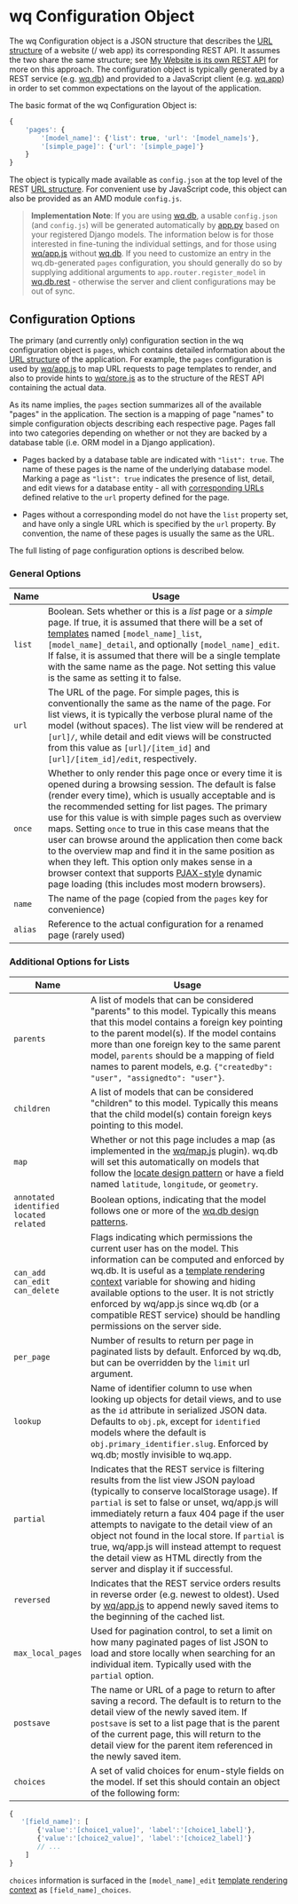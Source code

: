 wq Configuration Object
=======================

The wq Configuration object is a JSON structure that describes the [URL structure] of a website (/ web app) its corresponding REST API.  It assumes the two share the same structure; see [My Website is its own REST API] for more on this approach.  The configuration object is typically generated by a REST service (e.g. [wq.db]) and provided to a JavaScript client (e.g. [wq.app]) in order to set common expectations on the layout of the application.

The basic format of the wq Configuration Object is:

```javascript
{
    'pages': {
        '[model_name]': {'list': true, 'url': '[model_name]s'},
        '[simple_page]': {'url': '[simple_page]'}
    }
}
```

The object is typically made available as `config.json` at the top level of the REST [URL structure].  For convenient use by JavaScript code, this object can also be provided as an AMD module `config.js`.

> **Implementation Note**: If you are using [wq.db], a usable `config.json` (and `config.js`) will be generated automatically by [app.py] based on your registered Django models.  The information below is for those interested in fine-tuning the individual settings, and for those using [wq/app.js] without [wq.db].  If you need to customize an entry in the wq.db-generated `pages` configuration, you should generally do so by supplying additional arguments to  `app.router.register_model` in [wq.db.rest] - otherwise the server and client configurations may be out of sync.

## Configuration Options
The primary (and currently only) configuration section in the wq configuration object is `pages`, which contains detailed information about the [URL structure] of the application.  For example, the `pages` configuration is used by [wq/app.js] to map URL requests to page templates to render, and also to provide hints to [wq/store.js] as to the structure of the REST API containing the actual data.

As its name implies, the `pages` section summarizes all of the available "pages" in the application.  The section is a mapping of page "names" to simple configuration objects describing each respective page.  Pages fall into two categories depending on whether or not they are backed by a database table (i.e. ORM model in a Django application).

 * Pages backed by a database table are indicated with `"list": true`.  The name of these pages is the name of the underlying database model.  Marking a page as `"list": true` indicates the presence of list, detail, and edit views for a database entity - all with [corresponding URLs] defined relative to the `url` property defined for the page.

 * Pages without a corresponding model do not have the `list` property set, and have only a single URL which is specified by the `url` property.  By convention, the name of these pages is usually the same as the URL.

The full listing of page configuration options is described below.

### General Options

 Name | Usage
------|-------
`list` | Boolean.  Sets whether or this is a *list* page or a *simple* page.  If true, it is assumed that there will be a set of [templates] named `[model_name]_list`, `[model_name]_detail`, and optionally `[model_name]_edit`.  If false, it is assumed that there will be a single template with the same name as the page.  Not setting this value is the same as setting it to false.
`url` | The URL of the page.  For simple pages, this is conventionally the same as the name of the page.  For list views, it is typically the verbose plural name of the model (without spaces).  The list view will be rendered at `[url]/`, while detail and edit views will be constructed from this value as `[url]/[item_id]` and `[url]/[item_id]/edit`, respectively.
`once` | Whether to only render this page once or every time it is opened during a browsing session.  The default is false (render every time), which is usually acceptable and is the recommended setting for list pages.  The primary use for this value is with simple pages such as overview maps. Setting `once` to true in this case means that the user can browse around the application then come back to the overview map and find it in the same position as when they left. This option only makes sense in a browser context that supports [PJAX-style] dynamic page loading (this includes most modern browsers).
`name` | The name of the page (copied from the `pages` key for convenience)
`alias` | Reference to the actual configuration for a renamed page (rarely used)

### Additional Options for Lists

 Name | Usage
------|-------
`parents` | A list of models that can be considered "parents" to this model.  Typically this means that this model contains a foreign key pointing to the parent model(s).  If the model contains more than one foreign key to the same parent model, `parents` should be a mapping of field names to parent models, e.g. `{"createdby": "user", "assignedto": "user"}`.
`children` | A list of models that can be considered "children" to this model.  Typically this means that the child model(s) contain foreign keys pointing to this model.
`map` | Whether or not this page includes a map (as implemented in the [wq/map.js] plugin).  wq.db will set this automatically on models that follow the [locate design pattern] or have a field named `latitude`, `longitude`, or `geometry`.  
`annotated`<br>`identified`<br>`located`<br>`related` | Boolean options, indicating that the model follows one or more of the [wq.db design patterns].
`can_add`<br>`can_edit`<br>`can_delete` | Flags indicating which permissions the current user has on the model.  This information can be computed and enforced by wq.db.  It is useful as a [template rendering context] variable for showing and hiding available options to the user.  It is not strictly enforced by wq/app.js since wq.db (or a compatible REST service) should be handling permissions on the server side.
`per_page` | Number of results to return per page in paginated lists by default.  Enforced by wq.db, but can be overridden by the `limit` url argument.
`lookup` | Name of identifier column to use when looking up objects for detail views, and to use as the `id` attribute in serialized JSON data.  Defaults to `obj.pk`, except for `identified` models where the default is `obj.primary_identifier.slug`.  Enforced by wq.db; mostly invisible to wq.app.
`partial` | Indicates that the REST service is filtering results from the list view JSON payload (typically to conserve localStorage usage).  If `partial` is set to false or unset, wq/app.js will immediately return a faux 404 page if the user attempts to navigate to the detail view of an object not found in the local store.  If `partial` is true, wq/app.js will instead attempt to request the detail view as HTML directly from the server and display it if successful.
`reversed` | Indicates that the REST service orders results in reverse order (e.g. newest to oldest).  Used by [wq/app.js] to append newly saved items to the beginning of the cached list.
`max_local_pages` | Used for pagination control, to set a limit on how many paginated pages of list JSON to load and store locally when searching for an individual item.  Typically used with the `partial` option.
`postsave` | The name or URL of a page to return to after saving a record.  The default is to return to the detail view of the newly saved item.  If `postsave` is set to a list page that is the parent of the current page, this will return to the detail view for the parent item referenced in the newly saved item.
`choices` | A set of valid choices for enum-style fields on the model.  If set this should contain an object of the following form:
```javascript
{
   '[field_name]': [
       {'value':'[choice1_value]', 'label':'[choice1_label]'},
       {'value':'[choice2_value]', 'label':'[choice2_label]'}
       // ...
    ]
}
```
`choices` information is surfaced in the `[model_name]_edit` [template rendering context] as `[field_name]_choices`.

[My Website is its own REST API]: http://wq.io/docs/website-rest-api
[app.py]: http://wq.io/docs/app.py
[wq/app.js]: http://wq.io/docs/app-js
[wq/store.js]: http://wq.io/docs/store-js
[corresponding URLs]: http://wq.io/docs/url-structure
[URL structure]: http://wq.io/docs/url-structure
[wq.db]: http://wq.io/wq.db
[wq.app]: http://wq.io/wq.app
[wq.db.rest]: http://wq.io/docs/about-rest
[templates]: http://wq.io/docs/templates
[PJAX-style]: http://wq.io/docs/web-app
[wq.db design patterns]: http://wq.io/docs/about-patterns
[locate design pattern]: http://wq.io/docs/locate
[template rendering context]: http://wq.io/docs/templates
[wq/map.js]: http://wq.io/docs/map-js
